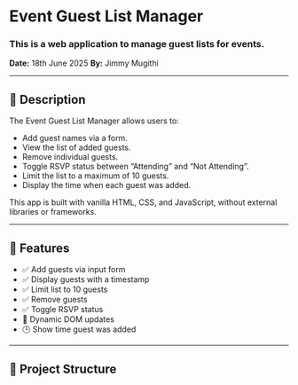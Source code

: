 # Event Guest List Manager

### This is a web application to manage guest lists for events.

**Date:** 18th June 2025
**By:** Jimmy Mugithi

---

## 📌 Description

The Event Guest List Manager allows users to:

* Add guest names via a form.
* View the list of added guests.
* Remove individual guests.
* Toggle RSVP status between “Attending” and “Not Attending”.
* Limit the list to a maximum of 10 guests.
* Display the time when each guest was added.

This app is built with vanilla HTML, CSS, and JavaScript, without external libraries or frameworks.

---

## 🚀 Features

* ✅ Add guests via input form
* ✅ Display guests with a timestamp
* ✅ Limit list to 10 guests
* ✅ Remove guests
* ✅ Toggle RSVP status
* 🔄 Dynamic DOM updates
* 🕒 Show time guest was added

---

## 📁 Project Structure
